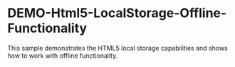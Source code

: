DEMO-Html5-LocalStorage-Offline-Functionality
=============================================

This sample demonstrates the HTML5 local storage capabilities and shows how to work with offline functionality.
